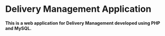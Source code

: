 # Delivery Management Application
#### This is a web application for Delivery Management developed using PHP and MySQL.